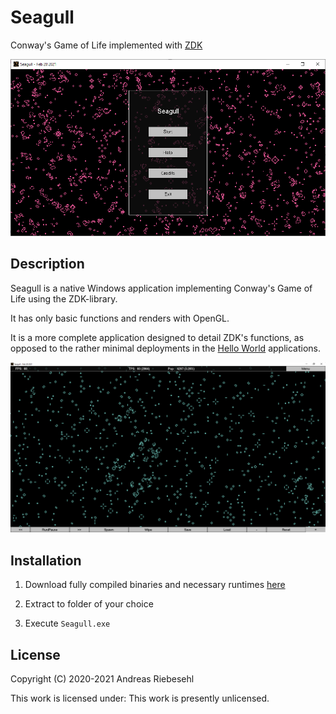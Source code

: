 # Seagull



Conway's Game of Life implemented with [ZDK](https://github.com/ZaidaTek/ZDK)



![Seagull](https://raw.githubusercontent.com/ariebesehl/Seagull/main/__screenshot-1.png)



## Description

Seagull is a native Windows application implementing Conway's Game of Life using the ZDK-library.

It has only basic functions and renders with OpenGL.

It is a more complete application designed to detail ZDK's functions, as opposed to the rather minimal deployments in the [Hello World](https://github.com/ariebesehl/HelloWorld) applications.

![](https://raw.githubusercontent.com/ariebesehl/Seagull/main/__screenshot-2.png)


## Installation

1) Download fully compiled binaries and necessary runtimes [here](https://github.com/ariebesehl/Seagull/raw/main/__latest.zip)

2) Extract to folder of your choice

3) Execute `Seagull.exe`


## License

Copyright (C) 2020-2021 Andreas Riebesehl

This work is licensed under: This work is presently unlicensed.
